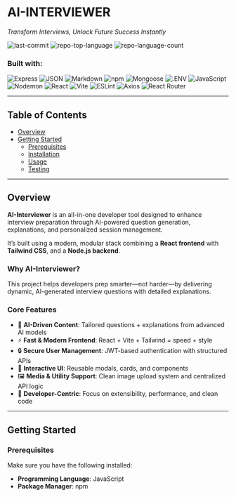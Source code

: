 # AI-INTERVIEWER

*Transform Interviews, Unlock Future Success Instantly*

![last-commit](https://img.shields.io/github/last-commit/himanshu-mishra22/AI-Interviewer?style=flat&logo=git&logoColor=white&color=0080ff)
![repo-top-language](https://img.shields.io/github/languages/top/himanshu-mishra22/AI-Interviewer?style=flat&color=0080ff)
![repo-language-count](https://img.shields.io/github/languages/count/himanshu-mishra22/AI-Interviewer?style=flat&color=0080ff)

### Built with:
![Express](https://img.shields.io/badge/Express-000000.svg?style=flat&logo=Express&logoColor=white)
![JSON](https://img.shields.io/badge/JSON-000000.svg?style=flat&logo=JSON&logoColor=white)
![Markdown](https://img.shields.io/badge/Markdown-000000.svg?style=flat&logo=Markdown&logoColor=white)
![npm](https://img.shields.io/badge/npm-CB3837.svg?style=flat&logo=npm&logoColor=white)
![Mongoose](https://img.shields.io/badge/Mongoose-F04D35.svg?style=flat&logo=Mongoose&logoColor=white)
![.ENV](https://img.shields.io/badge/.ENV-ECD53F.svg?style=flat&logo=dotenv&logoColor=black)
![JavaScript](https://img.shields.io/badge/JavaScript-F7DF1E.svg?style=flat&logo=JavaScript&logoColor=black)
![Nodemon](https://img.shields.io/badge/Nodemon-76D04B.svg?style=flat&logo=Nodemon&logoColor=white)
![React](https://img.shields.io/badge/React-61DAFB.svg?style=flat&logo=React&logoColor=black)
![Vite](https://img.shields.io/badge/Vite-646CFF.svg?style=flat&logo=Vite&logoColor=white)
![ESLint](https://img.shields.io/badge/ESLint-4B32C3.svg?style=flat&logo=ESLint&logoColor=white)
![Axios](https://img.shields.io/badge/Axios-5A29E4.svg?style=flat&logo=Axios&logoColor=white)
![React Router](https://img.shields.io/badge/React%20Router-CA4245.svg?style=flat&logo=React-Router&logoColor=white)

---

## Table of Contents

- [Overview](#overview)
- [Getting Started](#getting-started)
  - [Prerequisites](#prerequisites)
  - [Installation](#installation)
  - [Usage](#usage)
  - [Testing](#testing)

---

## Overview

**AI-Interviewer** is an all-in-one developer tool designed to enhance interview preparation through AI-powered question generation, explanations, and personalized session management. 

It’s built using a modern, modular stack combining a **React frontend** with **Tailwind CSS**, and a **Node.js backend**.

### Why AI-Interviewer?

This project helps developers prep smarter—not harder—by delivering dynamic, AI-generated interview questions with detailed explanations.

### Core Features

- 🧠 **AI-Driven Content**: Tailored questions + explanations from advanced AI models  
- ⚡ **Fast & Modern Frontend**: React + Vite + Tailwind = speed + style  
- 🔒 **Secure User Management**: JWT-based authentication with structured APIs  
- 🎯 **Interactive UI**: Reusable modals, cards, and components  
- 🖼️ **Media & Utility Support**: Clean image upload system and centralized API logic  
- 🚀 **Developer-Centric**: Focus on extensibility, performance, and clean code

---

## Getting Started

### Prerequisites

Make sure you have the following installed:

- **Programming Language**: JavaScript  
- **Package Manager**: npm
